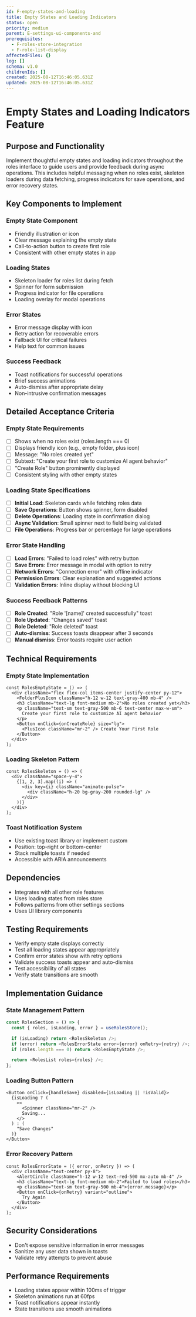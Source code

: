 ```yaml
---
id: F-empty-states-and-loading
title: Empty States and Loading Indicators
status: open
priority: medium
parent: E-settings-ui-components-and
prerequisites:
  - F-roles-store-integration
  - F-role-list-display
affectedFiles: {}
log: []
schema: v1.0
childrenIds: []
created: 2025-08-12T16:46:05.631Z
updated: 2025-08-12T16:46:05.631Z
---
```


# Empty States and Loading Indicators Feature

## Purpose and Functionality

Implement thoughtful empty states and loading indicators throughout the roles interface to guide users and provide feedback during async operations. This includes helpful messaging when no roles exist, skeleton loaders during data fetching, progress indicators for save operations, and error recovery states.

## Key Components to Implement

### Empty State Component

- Friendly illustration or icon
- Clear message explaining the empty state
- Call-to-action button to create first role
- Consistent with other empty states in app

### Loading States

- Skeleton loader for roles list during fetch
- Spinner for form submission
- Progress indicator for file operations
- Loading overlay for modal operations

### Error States

- Error message display with icon
- Retry action for recoverable errors
- Fallback UI for critical failures
- Help text for common issues

### Success Feedback

- Toast notifications for successful operations
- Brief success animations
- Auto-dismiss after appropriate delay
- Non-intrusive confirmation messages

## Detailed Acceptance Criteria

### Empty State Requirements

- [ ] Shows when no roles exist (roles.length === 0)
- [ ] Displays friendly icon (e.g., empty folder, plus icon)
- [ ] Message: "No roles created yet"
- [ ] Subtext: "Create your first role to customize AI agent behavior"
- [ ] "Create Role" button prominently displayed
- [ ] Consistent styling with other empty states

### Loading State Specifications

- [ ] **Initial Load**: Skeleton cards while fetching roles data
- [ ] **Save Operations**: Button shows spinner, form disabled
- [ ] **Delete Operations**: Loading state in confirmation dialog
- [ ] **Async Validation**: Small spinner next to field being validated
- [ ] **File Operations**: Progress bar or percentage for large operations

### Error State Handling

- [ ] **Load Errors**: "Failed to load roles" with retry button
- [ ] **Save Errors**: Error message in modal with option to retry
- [ ] **Network Errors**: "Connection error" with offline indicator
- [ ] **Permission Errors**: Clear explanation and suggested actions
- [ ] **Validation Errors**: Inline display without blocking UI

### Success Feedback Patterns

- [ ] **Role Created**: "Role '[name]' created successfully" toast
- [ ] **Role Updated**: "Changes saved" toast
- [ ] **Role Deleted**: "Role deleted" toast
- [ ] **Auto-dismiss**: Success toasts disappear after 3 seconds
- [ ] **Manual dismiss**: Error toasts require user action

## Technical Requirements

### Empty State Implementation

```tsx
const RolesEmptyState = () => (
  <div className="flex flex-col items-center justify-center py-12">
    <FolderPlusIcon className="h-12 w-12 text-gray-400 mb-4" />
    <h3 className="text-lg font-medium mb-2">No roles created yet</h3>
    <p className="text-sm text-gray-500 mb-6 text-center max-w-sm">
      Create your first role to customize AI agent behavior
    </p>
    <Button onClick={onCreateRole} size="lg">
      <PlusIcon className="mr-2" /> Create Your First Role
    </Button>
  </div>
);
```

### Loading Skeleton Pattern

```tsx
const RolesSkeleton = () => (
  <div className="space-y-4">
    {[1, 2, 3].map((i) => (
      <div key={i} className="animate-pulse">
        <div className="h-20 bg-gray-200 rounded-lg" />
      </div>
    ))}
  </div>
);
```

### Toast Notification System

- Use existing toast library or implement custom
- Position: top-right or bottom-center
- Stack multiple toasts if needed
- Accessible with ARIA announcements

## Dependencies

- Integrates with all other role features
- Uses loading states from roles store
- Follows patterns from other settings sections
- Uses UI library components

## Testing Requirements

- Verify empty state displays correctly
- Test all loading states appear appropriately
- Confirm error states show with retry options
- Validate success toasts appear and auto-dismiss
- Test accessibility of all states
- Verify state transitions are smooth

## Implementation Guidance

### State Management Pattern

```typescript
const RolesSection = () => {
  const { roles, isLoading, error } = useRolesStore();

  if (isLoading) return <RolesSkeleton />;
  if (error) return <RolesErrorState error={error} onRetry={retry} />;
  if (roles.length === 0) return <RolesEmptyState />;

  return <RolesList roles={roles} />;
};
```

### Loading Button Pattern

```tsx
<Button onClick={handleSave} disabled={isLoading || !isValid}>
  {isLoading ? (
    <>
      <Spinner className="mr-2" />
      Saving...
    </>
  ) : (
    "Save Changes"
  )}
</Button>
```

### Error Recovery Pattern

```tsx
const RolesErrorState = ({ error, onRetry }) => (
  <div className="text-center py-8">
    <AlertCircle className="h-12 w-12 text-red-500 mx-auto mb-4" />
    <h3 className="text-lg font-medium mb-2">Failed to load roles</h3>
    <p className="text-sm text-gray-500 mb-4">{error.message}</p>
    <Button onClick={onRetry} variant="outline">
      Try Again
    </Button>
  </div>
);
```

## Security Considerations

- Don't expose sensitive information in error messages
- Sanitize any user data shown in toasts
- Validate retry attempts to prevent abuse

## Performance Requirements

- Loading states appear within 100ms of trigger
- Skeleton animations run at 60fps
- Toast notifications appear instantly
- State transitions use smooth animations
